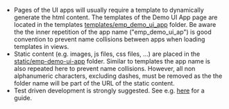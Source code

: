 * Pages of the UI apps will usually require a template to dynamically generate the html content. The templates of the Demo UI App page are located in the templates  [templates/emp_demo_ui_app](./templates/emp_demo_ui_app) folder. Be aware the the inner repetition of the app name ("emp_demo_ui_ap") is good convention to prevent name collisions between apps when loading templates in views.
*  Static content (e.g. images, js files, css files, ...) are placed in the [static/emp-demo-ui-app](./static/emp-demo-ui-app) folder. Similar to templates the app name is also repeated here to prevent name collisions. However, all non alphanumeric characters, excluding dashes, must be removed as the the folder name will be part of the URL of the static content.
* Test driven development is strongly suggested. See e.g. [here](https://developer.mozilla.org/en-US/docs/Learn/Server-side/Django/Testing) for a guide.

